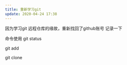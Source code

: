 ```yaml
---
title: 重新学习git 
update: 2020-04-24 17:38
---
```


因为学习git 远程仓库的缘故，重新找回了github账号
记录一下

命令使用
git status

git add

git clone 
